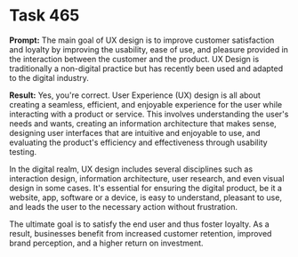 # Task 465

**Prompt:** The main goal of UX design is to improve customer satisfaction and loyalty by improving the usability, ease of use, and pleasure provided in the interaction between the customer and the product. UX Design is traditionally a non-digital practice but has recently been used and adapted to the digital industry.

**Result:**
Yes, you're correct. User Experience (UX) design is all about creating a seamless, efficient, and enjoyable experience for the user while interacting with a product or service. This involves understanding the user's needs and wants, creating an information architecture that makes sense, designing user interfaces that are intuitive and enjoyable to use, and evaluating the product's efficiency and effectiveness through usability testing.

In the digital realm, UX design includes several disciplines such as interaction design, information architecture, user research, and even visual design in some cases. It's essential for ensuring the digital product, be it a website, app, software or a device, is easy to understand, pleasant to use, and leads the user to the necessary action without frustration. 

The ultimate goal is to satisfy the end user and thus foster loyalty. As a result, businesses benefit from increased customer retention, improved brand perception, and a higher return on investment.
